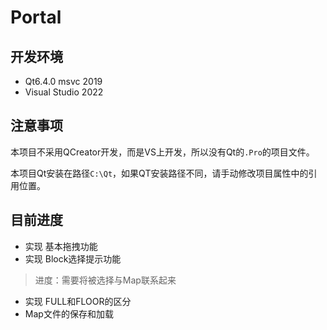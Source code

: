 # Portal

## 开发环境
* Qt6.4.0 msvc 2019
* Visual Studio 2022

## 注意事项
本项目不采用QCreator开发，而是VS上开发，所以没有Qt的`.Pro`的项目文件。

本项目Qt安装在路径`C:\Qt`，如果QT安装路径不同，请手动修改项目属性中的引用位置。

## 目前进度
* 实现 基本拖拽功能
* 实现 Block选择提示功能
> 进度：需要将被选择与Map联系起来
* 实现 FULL和FLOOR的区分
* Map文件的保存和加载
